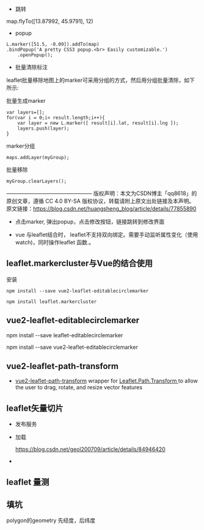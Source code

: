 


 - 跳转

map.flyTo([13.87992, 45.9791], 12)

- popup
```javacript
L.marker([51.5, -0.09]).addTo(map)
.bindPopup('A pretty CSS3 popup.<br> Easily customizable.')
    .openPopup();
```

- 批量清除标注

leaflet批量移除地图上的marker可采用分组的方式，然后用分组批量清除，如下所示:

批量生成marker

```
var layers=[];
for(var i = 0;i< result.length;i++){
    var layer = new L.marker([ result[i].lat, result[i].lng ]);
    layers.push(layer);
}
```

marker分组

```var myGroup=L.layerGroup(layers);
maps.addLayer(myGroup);
```

批量移除

```
myGroup.clearLayers();
```

————————————————
版权声明：本文为CSDN博主「qq8618」的原创文章，遵循 CC 4.0 BY-SA 版权协议，转载请附上原文出处链接及本声明。
原文链接：https://blog.csdn.net/huangsheng_blog/article/details/77855890

- 点击marker, 弹出popup，点击修改按钮，链接跳转到修改界面

- vue 与leaflet结合时， leaflet不支持双向绑定。需要手动监听属性变化（使用watch)，同时操作leaflet 函数.。



## leaflet.markercluster与Vue的结合使用

安装

```
npm install --save vue2-leaflet-editablecirclemarker
```

```
npm install leaflet.markercluster
```

## vue2-leaflet-editablecirclemarker

npm  install --save leaflet-editablecirclemarker

npm install --save vue2-leaflet-editablecirclemarker



## vue2-leaflet-path-transform

- [vue2-leaflet-path-transform](https://github.com/imudin/vue2-leaflet-path-transform) wrapper for [Leaflet.Path.Transform ](https://github.com/w8r/Leaflet.Path.Transform)to allow the user to drag, rotate, and resize vector features





## leaflet矢量切片

- 发布服务

- 加载

  https://blog.csdn.net/geol200709/article/details/84946420

- 





## leaflet 量测





## 填坑

polygon的geometry   先经度，后纬度

